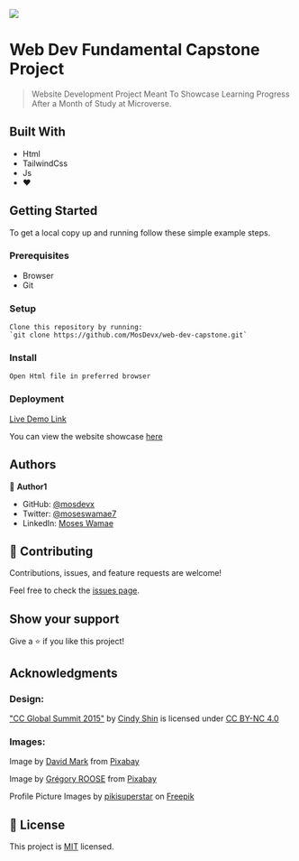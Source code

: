![](https://img.shields.io/badge/Microverse-blueviolet)

# Web Dev Fundamental Capstone Project

> Website Development Project Meant To Showcase Learning Progress After a Month of Study at Microverse.

## Built With

- Html
- TailwindCss
- Js
- ❤️

## Getting Started

To get a local copy up and running follow these simple example steps.

### Prerequisites

- Browser
- Git

### Setup

    Clone this repository by running:
    `git clone https://github.com/MosDevx/web-dev-capstone.git`

### Install

    Open Html file in preferred browser

### Deployment

 [Live Demo Link](https://mosdevx.github.io/web-dev-capstone/)

 You can view the website showcase [here](https://www.loom.com/share/3258e4f31d184a0e9fd61ccf5cdc9686)

## Authors

👤 **Author1**

- GitHub: [@mosdevx](https://github.com/mosdevx)
- Twitter: [@moseswamae7](https://twitter.com/moseswamae7)
- LinkedIn: [Moses Wamae](https://linkedin.com/in/moses-wamae-a13a67244)

## 🤝 Contributing

Contributions, issues, and feature requests are welcome!

Feel free to check the [issues page](../../issues/).

## Show your support

Give a ⭐️ if you like this project!

## Acknowledgments

### Design:

["CC Global Summit 2015"](https://www.behance.net/gallery/29845175/CC-Global-Summit-2015) by [Cindy Shin](https://www.behance.net/adagio07) is licensed under [CC BY-NC 4.0](https://creativecommons.org/licenses/by-nc/4.0/)

### Images:

Image by [David Mark](https://pixabay.com/users/12019-12019/?utm_source=link-attribution&utm_medium=referral&utm_campaign=image&utm_content=83519) from [Pixabay](https://pixabay.com//?utm_source=link-attribution&utm_medium=referral&utm_campaign=image&utm_content=83519)

Image by [Grégory ROOSE](https://pixabay.com/users/gregroose-2823595/?utm_source=link-attribution&utm_medium=referral&utm_campaign=image&utm_content=3288119) from [Pixabay](https://pixabay.com//?utm_source=link-attribution&utm_medium=referral&utm_campaign=image&utm_content=3288119")

Profile Picture Images by [pikisuperstar](https://www.freepik.com/free-vector/hand-drawn-flat-profile-icons-pack_17743913.htm#query=woman%20profile%20illustration&position=19&from_view=search&track=sph) on [Freepik](https://www.freepik.com/free-vector/hand-drawn-flat-profile-icons-pack_17743913.htm#query=woman%20profile%20illustration&position=19&from_view=search&track=sph)

## 📝 License

This project is [MIT](./LICENSE) licensed.
